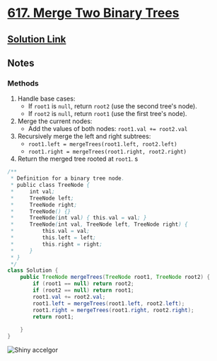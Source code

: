 # [617. Merge Two Binary Trees](https://leetcode.com/problems/merge-two-binary-trees/)

## [Solution Link](https://leetcode.com/submissions/detail/1589562519/)

## Notes

### Methods

1. Handle base cases:
   - If `root1` is `null`, return `root2` (use the second tree's node).
   - If `root2` is `null`, return `root1` (use the first tree's node).
2. Merge the current nodes:
   - Add the values of both nodes: `root1.val += root2.val`
3. Recursively merge the left and right subtrees:
   - `root1.left = mergeTrees(root1.left, root2.left)`
   - `root1.right = mergeTrees(root1.right, root2.right)`
4. Return the merged tree rooted at `root1`.
s
```java
/**
 * Definition for a binary tree node.
 * public class TreeNode {
 *     int val;
 *     TreeNode left;
 *     TreeNode right;
 *     TreeNode() {}
 *     TreeNode(int val) { this.val = val; }
 *     TreeNode(int val, TreeNode left, TreeNode right) {
 *         this.val = val;
 *         this.left = left;
 *         this.right = right;
 *     }
 * }
 */
class Solution {
    public TreeNode mergeTrees(TreeNode root1, TreeNode root2) {
        if (root1 == null) return root2;
        if (root2 == null) return root1;
        root1.val += root2.val;
        root1.left = mergeTrees(root1.left, root2.left);
        root1.right = mergeTrees(root1.right, root2.right);
        return root1;
        
    }
}
```

![Shiny accelgor](https://projectpokemon.org/images/shiny-sprite/accelgor.gif)
